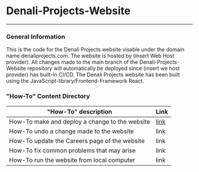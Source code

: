 # Denali-Projects-Website
***
### General Information
This is the code for the Denali Projects website visable under the domain name denaliprojects.com. The website is hosted by (insert Web Host provider). 
All changes made to the main branch of the Denali-Projects-Website repository will automatically be deployed since (insert we host provider) has built-in CI/CD.
The Denali Projects website has been built using the JavaScript-library/Frontend-Framework React. 

### "How-To" Content Directory

|"How-To" description| Link|
|--------------------|-----|
|How-To make and deploy a change to the website| [link](make_changes_and_deploy.md) |
|How-To undo a change made to the website| link| 
|How-To update the Careers page of the website | link|
|How-To fix common problems that may arise| link|
|How-To run the website from local computer| link|

